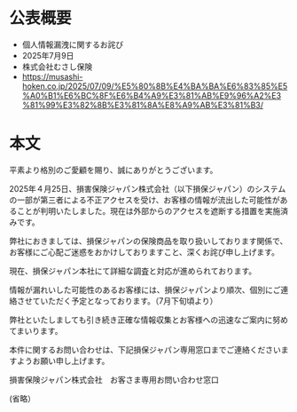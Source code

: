 # 公表概要
- 個人情報漏洩に関するお詫び
- 2025年7月9日
- 株式会社むさし保険
- https://musashi-hoken.co.jp/2025/07/09/%E5%80%8B%E4%BA%BA%E6%83%85%E5%A0%B1%E6%BC%8F%E6%B4%A9%E3%81%AB%E9%96%A2%E3%81%99%E3%82%8B%E3%81%8A%E8%A9%AB%E3%81%B3/

# 本文
平素より格別のご愛顧を賜り、誠にありがとうございます。

2025年４月25日、損害保険ジャパン株式会社（以下損保ジャパン）のシステムの一部が第三者による不正アクセスを受け、お客様の情報が流出した可能性があることが判明いたしました。現在は外部からのアクセスを遮断する措置を実施済みです。

弊社におきましては、損保ジャパンの保険商品を取り扱いしております関係で、お客様にご心配ご迷惑をおかけしておりますこと、深くお詫び申し上げます。

現在、損保ジャパン本社にて詳細な調査と対応が進められております。

情報が漏れいした可能性のあるお客様には、損保ジャパンより順次、個別にご連絡させていただく予定となっております。（7月下旬頃より）

弊社といたしましても引き続き正確な情報収集とお客様への迅速なご案内に努めてまいります。

本件に関するお問い合わせは、下記損保ジャパン専用窓口までご連絡くださいますようお願い申し上げます。

損害保険ジャパン株式会社　お客さま専用お問い合わせ窓口

(省略）
